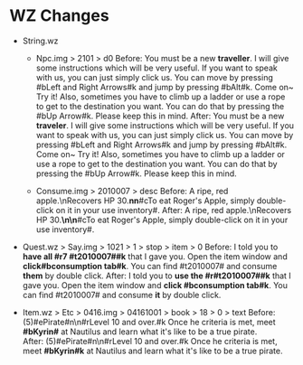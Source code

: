 # WZ Changes
 * String.wz
   * Npc.img > 2101 > d0
Before:
You must be a new **traveller**. I will give some instructions which will be very useful. If you want to speak with us, you can just simply click us. You can move by pressing #bLeft and Right Arrows#k and jump by pressing #bAlt#k. Come on~ Try it! Also, sometimes you have to climb up a ladder or use a rope to get to the destination you want. You can do that by pressing the #bUp Arrow#k. Please keep this in mind.
After:
You must be a new **traveler**. I will give some instructions which will be very useful. If you want to speak with us, you can just simply click us. You can move by pressing #bLeft and Right Arrows#k and jump by pressing #bAlt#k. Come on~ Try it! Also, sometimes you have to climb up a ladder or use a rope to get to the destination you want. You can do that by pressing the #bUp Arrow#k. Please keep this in mind.

   * Consume.img > 2010007 > desc
Before:
A ripe, red apple.\nRecovers HP 30.**nn**#cTo eat Roger's Apple, simply double-click on it in your use inventory#.
After:
A ripe, red apple.\nRecovers HP 30.**\n\n**#cTo eat Roger's Apple, simply double-click on it in your use inventory#.

 * Quest.wz > Say.img > 1021 > 1 > stop > item > 0
Before:
I told you to **have all #r7 #t2010007##k** that I gave you. Open the item window and **click#bconsumption tab#k**. You can find #t2010007# and consume **them** by double click.
After:
I told you to **use the #r#t2010007##k** that I gave you. Open the item window and **click #bconsumption tab#k**. You can find #t2010007# and consume **it** by double click.

 * Item.wz > Etc > 0416.img > 04161001 > book > 18 > 0 > text
Before:
(5)#ePirate#n\n#rLevel 10 and over.#k Once he criteria is met, meet **#bKyrin#** at Nautilus and learn what it's like to be a true pirate.  
After:
(5)#ePirate#n\n#rLevel 10 and over.#k Once he criteria is met, meet **#bKyrin#k** at Nautilus and learn what it's like to be a true pirate.  